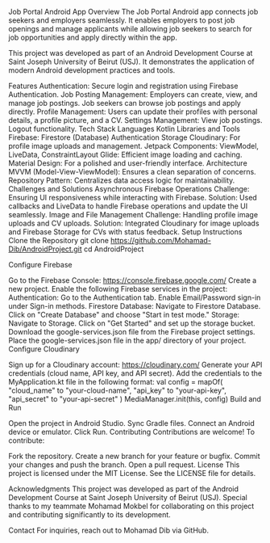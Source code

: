 Job Portal Android App
Overview
The Job Portal Android app connects job seekers and employers seamlessly. It enables employers to post job openings and manage applicants while allowing job seekers to search for job opportunities and apply directly within the app.

This project was developed as part of an Android Development Course at Saint Joseph University of Beirut (USJ). It demonstrates the application of modern Android development practices and tools.

Features
Authentication: Secure login and registration using Firebase Authentication.
Job Posting Management:
Employers can create, view, and manage job postings.
Job seekers can browse job postings and apply directly.
Profile Management:
Users can update their profiles with personal details, a profile picture, and a CV.
Settings Management:
View job postings.
Logout functionality.
Tech Stack
Languages
Kotlin
Libraries and Tools
Firebase:
Firestore (Database)
Authentication
Storage
Cloudinary:
For profile image uploads and management.
Jetpack Components:
ViewModel, LiveData, ConstraintLayout
Glide:
Efficient image loading and caching.
Material Design:
For a polished and user-friendly interface.
Architecture
MVVM (Model-View-ViewModel):
Ensures a clean separation of concerns.
Repository Pattern:
Centralizes data access logic for maintainability.
Challenges and Solutions
Asynchronous Firebase Operations
Challenge: Ensuring UI responsiveness while interacting with Firebase.
Solution: Used callbacks and LiveData to handle Firebase operations and update the UI seamlessly.
Image and File Management
Challenge: Handling profile image uploads and CV uploads.
Solution: Integrated Cloudinary for image uploads and Firebase Storage for CVs with status feedback.
Setup Instructions
Clone the Repository
git clone https://github.com/Mohamad-Dib/AndroidProject.git
cd AndroidProject

Configure Firebase

Go to the Firebase Console: https://console.firebase.google.com/
Create a new project.
Enable the following Firebase services in the project:
Authentication:
Go to the Authentication tab.
Enable Email/Password sign-in under Sign-in methods.
Firestore Database:
Navigate to Firestore Database.
Click on "Create Database" and choose "Start in test mode."
Storage:
Navigate to Storage.
Click on "Get Started" and set up the storage bucket.
Download the google-services.json file from the Firebase project settings.
Place the google-services.json file in the app/ directory of your project.
Configure Cloudinary

Sign up for a Cloudinary account: https://cloudinary.com/
Generate your API credentials (cloud name, API key, and API secret).
Add the credentials to the MyApplication.kt file in the following format:
val config = mapOf(
"cloud_name" to "your-cloud-name",
"api_key" to "your-api-key",
"api_secret" to "your-api-secret"
)
MediaManager.init(this, config)
Build and Run

Open the project in Android Studio.
Sync Gradle files.
Connect an Android device or emulator.
Click Run.
Contributing
Contributions are welcome! To contribute:

Fork the repository.
Create a new branch for your feature or bugfix.
Commit your changes and push the branch.
Open a pull request.
License
This project is licensed under the MIT License. See the LICENSE file for details.

Acknowledgments
This project was developed as part of the Android Development Course at Saint Joseph University of Beirut (USJ). Special thanks to my teammate Mohamad Mokbel for collaborating on this project and contributing significantly to its development.

Contact
For inquiries, reach out to Mohamad Dib via GitHub.

